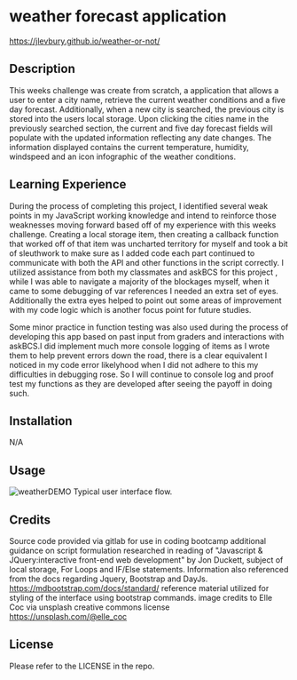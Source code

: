 # weather forecast application
https://jlevbury.github.io/weather-or-not/ 

## Description
This weeks challenge was create from scratch, a application that allows a user to enter a city name, retrieve the current weather conditions and a five day forecast. Additionally, when a new city is searched, the previous city is stored into the users local storage. Upon clicking the cities name in the previously searched section, the current and five day forecast fields will populate with the updated information reflecting any date changes. The information displayed contains the current temperature, humidity, windspeed and an icon infographic of the weather conditions.


## Learning Experience
During the process of completing this project, I identified several weak points in my JavaScript working knowledge and intend to reinforce those weaknesses moving forward based off of my experience with this weeks challenge. Creating a local storage item, then creating a callback function that worked off of that item was uncharted territory for myself and took a bit of sleuthwork to make sure as I added code each part continued to communicate with both the API and other functions in the script correctly. 
I utilized assistance from both my classmates and askBCS for this project , while I was able to navigate a majority of the blockages myself, when it came to some debugging of var references I needed an extra set of eyes. Additionally the extra eyes helped to point out some areas of improvement with my code logic which is another focus point for future studies. 

Some minor practice in function testing was also used during the process of developing this app based on past input from graders and interactions with askBCS.I did implement much more console logging of items as I wrote them to help prevent errors down the road, there is a clear equivalent I noticed in my code error likelyhood when I did not adhere to this my difficulties in debugging rose. So I will continue to console log and proof test my functions as they are developed after seeing the payoff in doing such.



## Installation
N/A

## Usage

![weatherDEMO](https://user-images.githubusercontent.com/125767916/234958144-f410a9aa-f9af-41f0-a9f8-ed48aa4f2e0d.gif)
Typical user interface flow.

## Credits
Source code provided via gitlab for use in coding bootcamp
additional guidance on script formulation researched in reading of "Javascript & JQuery:interactive front-end web development" by Jon Duckett, subject of local storage, For Loops and IF/Else statements.
Information also referenced from the docs regarding Jquery, Bootstrap and DayJs.
https://mdbootstrap.com/docs/standard/ reference material utilized for styling of the interface using bootstrap commands.
image credits to Elle Coc via unsplash creative commons license https://unsplash.com/@elle_coc

## License

Please refer to the LICENSE in the repo.


